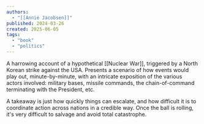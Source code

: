 ```yaml
---
authors:
  - "[[Annie Jacobsen]]"
published: 2024-03-26
created: 2025-06-05
tags:
  - "book"
  - "politics"
---
```

A harrowing account of a hypothetical [[Nuclear War]], triggered by a North Korean strike against the USA. Presents a scenario of how events would play out, minute-by-minute, with an intricate exposition of the various actors involved: military bases, missile commands, the chain-of-command terminating with the President, etc.

A takeaway is just how quickly things can escalate, and how difficult it is to coordinate action across nations in a credible way. Once the ball is rolling, it's very difficult to salvage and avoid total catastrophe.